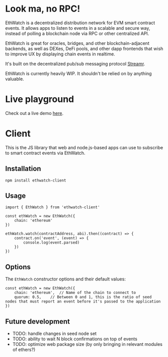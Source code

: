 # Look ma, no RPC!

EthWatch is a decentralized distribution network for EVM smart contract events. It allows apps to listen to events in a scalable and secure way, instead of polling a blockchain node via RPC or other centralized API.

EthWatch is great for oracles, bridges, and other blockchain-adjacent backends, as well as DEXes, DeFi pools, and other dapp frontends that wish to improve UX by displaying chain events in realtime.

It's built on the decentralized pub/sub messaging protocol [Streamr](https://streamr.network).

EthWatch is currently heavily WIP. It shouldn't be relied on by anything valuable.


# Live playground

Check out a live demo [here](https://ethwatch.live).

# Client

This is the JS library that web and node.js-based apps can use to subscribe to smart contract events via EthWatch.

## Installation

```
npm install ethwatch-client
```

## Usage

```
import { EthWatch } from 'ethwatch-client'

const ethWatch = new EthWatch({
	chain: 'ethereum'
})

ethWatch.watch(contractAddress, abi).then((contract) => {
	contract.on('event', (event) => {
		console.log(event.parsed)
	})
})
```

## Options

The `EthWatch` constructor options and their default values:

```
const ethWatch = new EthWatch({
	chain: 'ethereum',	// Name of the chain to connect to
	quorum: 0.5, 	// Between 0 and 1, this is the ratio of seed nodes that must report an event before it's passed to the application
})
```

## Future development
- TODO: handle changes in seed node set
- TODO: ability to wait N block confirmations on top of events
- TODO: optimize web package size (by only bringing in relevant modules of ethers?)
